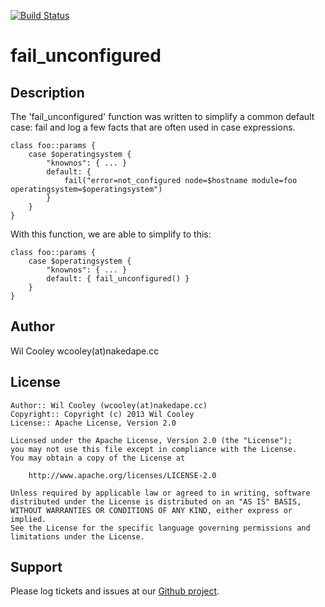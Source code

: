 [![Build Status](https://travis-ci.org/wcooley/puppet-fail_unconfigured.png?branch=master)](https://travis-ci.org/wcooley/puppet-fail_unconfigured)

fail_unconfigured
=================

Description
-----------

The 'fail_unconfigured' function was written to simplify a common default case: fail and log a few facts that are often used in case expressions.

    class foo::params {
        case $operatingsystem {
            "knownos": { ... }
            default: {
                fail("error=not_configured node=$hostname module=foo operatingsystem=$operatingsystem")
            }
        }
    }

With this function, we are able to simplify to this:

    class foo::params {
        case $operatingsystem {
            "knownos": { ... }
            default: { fail_unconfigured() }
        }
    }

Author
-------
Wil Cooley wcooley(at)nakedape.cc

License
-------

    Author:: Wil Cooley (wcooley(at)nakedape.cc)
    Copyright:: Copyright (c) 2013 Wil Cooley
    License:: Apache License, Version 2.0

    Licensed under the Apache License, Version 2.0 (the "License");
    you may not use this file except in compliance with the License.
    You may obtain a copy of the License at

        http://www.apache.org/licenses/LICENSE-2.0

    Unless required by applicable law or agreed to in writing, software
    distributed under the License is distributed on an "AS IS" BASIS,
    WITHOUT WARRANTIES OR CONDITIONS OF ANY KIND, either express or implied.
    See the License for the specific language governing permissions and
    limitations under the License.


Support
-------

Please log tickets and issues at our [Github project](https://github.com/wcooley/puppet-fail_unconfigured/issues).
